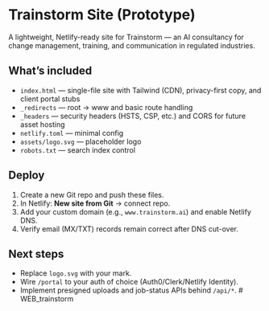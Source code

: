 # Trainstorm Site (Prototype)

A lightweight, Netlify-ready site for Trainstorm — an AI consultancy for change management, training, and communication in regulated industries.

## What’s included
- `index.html` — single-file site with Tailwind (CDN), privacy-first copy, and client portal stubs
- `_redirects` — root → www and basic route handling
- `_headers` — security headers (HSTS, CSP, etc.) and CORS for future asset hosting
- `netlify.toml` — minimal config
- `assets/logo.svg` — placeholder logo
- `robots.txt` — search index control

## Deploy
1. Create a new Git repo and push these files.
2. In Netlify: **New site from Git** → connect repo.
3. Add your custom domain (e.g., `www.trainstorm.ai`) and enable Netlify DNS.
4. Verify email (MX/TXT) records remain correct after DNS cut-over.

## Next steps
- Replace `logo.svg` with your mark.
- Wire `/portal` to your auth of choice (Auth0/Clerk/Netlify Identity).
- Implement presigned uploads and job-status APIs behind `/api/*`.
#   W E B _ t r a i n s t o r m  
 